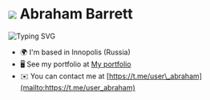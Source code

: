 ![](https://user-images.githubusercontent.com/18350557/176309783-0785949b-9127-417c-8b55-ab5a4333674e.gif) Abraham Barrett
=======================================================================================================================================

![Typing SVG](https://readme-typing-svg.herokuapp.com?color=%3F7E22CE&lines=Junior+AppSec+Engineer)

* 🌍  I'm based in Innopolis (Russia)
* 🖥️  See my portfolio at [My portfolio](https://drive.google.com/file/d/1bEvyJld9cSMtvmAB8SinZ1ICKyLifotK/view?usp=sharing)
* ✉️  You can contact me at [https://t.me/user\_abraham](mailto:https://t.me/user_abraham)

